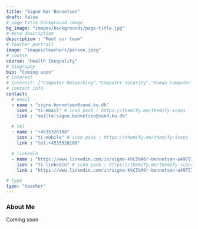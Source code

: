 ```yaml
---
title: "Signe Kær Bennetsen"
draft: false
# page title background image
bg_image: "images/backgrounds/page-title.jpg"
# meta description
description : "Meet our team"
# teacher portrait
image: "images/teachers/person.jpeg"
# course
course: "Health Inequality"
# biography
bio: "Coming soon"
# interest
# interest: ["Computer Networking","Computer Security","Human Computer Interfacing"]
# contact info
contact:
  # email
  - name : "signe.bennetsen@sund.ku.dk"
    icon : "ti-email" # icon pack : https://themify.me/themify-icons
    link : "mailto:signe.bennetsen@sund.ku.dk"

  # tel
  - name : "+4535326108"
    icon : "ti-mobile" # icon pack : https://themify.me/themify-icons
    link : "tel:+4535326108"

  # linkedin
  - name : "https://www.linkedin.com/in/signe-k%C3%A6r-bennetsen-a49757233/"
    icon : "ti-linkedin" # icon pack : https://themify.me/themify-icons
    link : "https://www.linkedin.com/in/signe-k%C3%A6r-bennetsen-a49757233/"

# type
type: "teacher"
---
```


### About Me

Coming soon